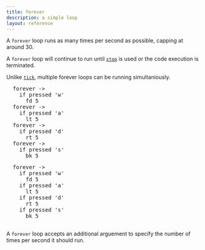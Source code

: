 ```yaml
---
title: forever
description: a simple loop
layout: reference
---
```


A `forever` loop runs as many times per second as possible, capping at around 30. 

A `forever` loop will continue to run until [`stop`](stop.html) is used or the code execution is terminated. 

Unlike [`tick`](tick.html), multiple forever loops can be running simultaniously.

<pre class="examp">
  forever ->
    if pressed 'w'
      fd 5
  forever ->
    if pressed 'a'
      lt 5
  forever ->
    if pressed 'd'
      rt 5
  forever ->
    if pressed 's'
      bk 5
</pre>

<script type="demo" caption="Parallel Forever Loops">
demo ->
  forever ->
    if pressed 'w'
      fd 5
  forever ->
    if pressed 'a'
      lt 5
  forever ->
    if pressed 'd'
      rt 5
  forever ->
    if pressed 's'
      bk 5
</script>

<pre class="examp">
  forever ->
    if pressed 'w'
      fd 5
    if pressed 'a'
      lt 5
    if pressed 'd'
      rt 5
    if pressed 's'
      bk 5

</pre>

<script type="demo" caption="Single Forever Loop">
demo ->
  forever ->
    if pressed 'w'
      fd 5
    if pressed 'a'
      lt 5
    if pressed 'd'
      rt 5
    if pressed 's'
      bk 5
</script>

A `forever` loop accepts an additional arguement to specify the number of times per second it should run. 
